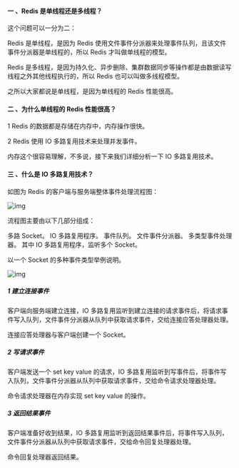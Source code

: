 #### 一 、Redis 是单线程还是多线程？

这个问题可以一分为二：

Redis 是单线程，是因为 Redis 使用文件事件分派器来处理事件队列，且该文件事件分派器是单线程的，所以 Redis 才叫做单线程的模型。

Redis 是多线程，是因为持久化、异步删除、集群数据同步等操作都是由数据读写线程之外其他线程执行的，所以 Redis 也可以叫做多线程模型。

之所以大家都说是单线程，是因为单线程的 Redis 性能很高。

#### 二 、为什么单线程的 Redis 性能很高？

1 Redis 的数据都是存储在内存中，内存操作很快。

2 Redis 使用 IO 多路复用技术来处理并发事件。

内存这个很容易理解，不多说，接下来我们详细分析一下 IO 多路复用技术。

#### 三 、什么是 IO 多路复用技术？

如图为 Redis 的客户端与服务端整体事件处理流程图：

![img](https://img-blog.csdnimg.cn/20210418164030207.png?x-oss-process=image/watermark,type_ZmFuZ3poZW5naGVpdGk,shadow_10,text_aHR0cHM6Ly9ibG9nLmNzZG4ubmV0L2phY2sxbGl1,size_16,color_FFFFFF,t_70)

流程图主要由以下几部分组成：

多路 Socket。
IO 多路复用程序。
事件队列。
文件事件分派器。
多类型事件处理器。
其中 IO 多路复用程序，监听多个 Socket。

以一个 Socket 的多种事件类型举例说明。

![img](https://img-blog.csdnimg.cn/20210418223009712.png?x-oss-process=image/watermark,type_ZmFuZ3poZW5naGVpdGk,shadow_10,text_aHR0cHM6Ly9ibG9nLmNzZG4ubmV0L2phY2sxbGl1,size_16,color_FFFFFF,t_70)

##### 1 建立连接事件

客户端向服务端建立连接，IO 多路复用监听到建立连接的请求事件后，将请求事件写入队列，文件事件分派器从队列中获取请求事件，交给连接应答处理器处理。

连接应答处理器与客户端创建一个 Socket。

##### 2 写请求事件

客户端发送一个 set key value 的请求，IO 多路复用监听到写事件后，将事件写入队列，文件事件分派器从队列中获取请求事件，交给命令请求处理器处理。

命令请求处理器在内存实现 set key value 的操作。

##### 3 返回结果事件

客户端准备好收到结果，IO 多路复用监听到返回结果事件后，将事件写入队列，文件事件分派器从队列中获取请求事件，交给命令回复处理器处理。

命令回复处理器返回结果。
